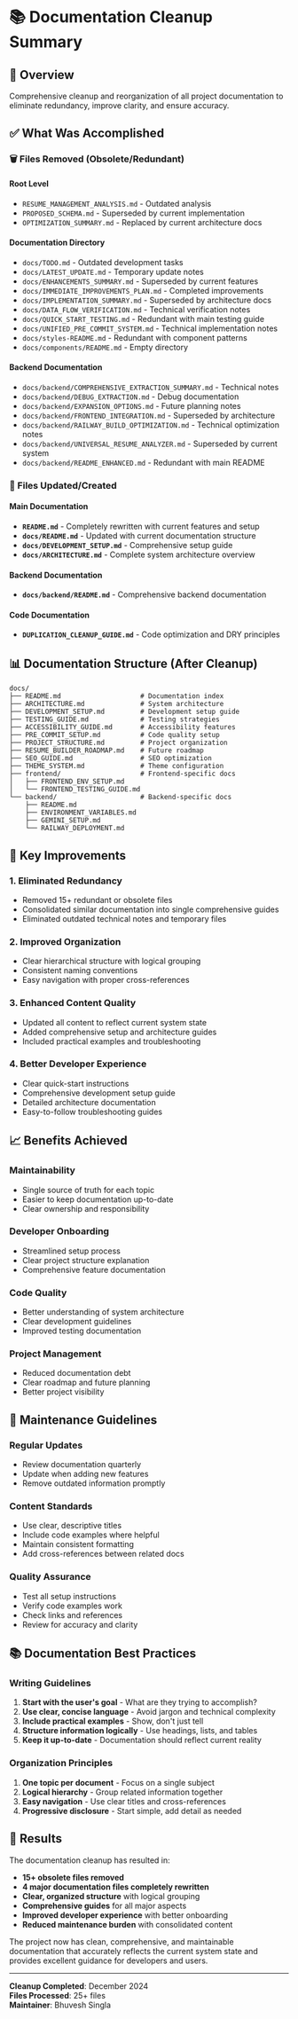 # 📚 Documentation Cleanup Summary

## 🎯 Overview

Comprehensive cleanup and reorganization of all project documentation to eliminate redundancy, improve clarity, and ensure accuracy.

## ✅ What Was Accomplished

### 🗑️ Files Removed (Obsolete/Redundant)

#### Root Level

- `RESUME_MANAGEMENT_ANALYSIS.md` - Outdated analysis
- `PROPOSED_SCHEMA.md` - Superseded by current implementation
- `OPTIMIZATION_SUMMARY.md` - Replaced by current architecture docs

#### Documentation Directory

- `docs/TODO.md` - Outdated development tasks
- `docs/LATEST_UPDATE.md` - Temporary update notes
- `docs/ENHANCEMENTS_SUMMARY.md` - Superseded by current features
- `docs/IMMEDIATE_IMPROVEMENTS_PLAN.md` - Completed improvements
- `docs/IMPLEMENTATION_SUMMARY.md` - Superseded by architecture docs
- `docs/DATA_FLOW_VERIFICATION.md` - Technical verification notes
- `docs/QUICK_START_TESTING.md` - Redundant with main testing guide
- `docs/UNIFIED_PRE_COMMIT_SYSTEM.md` - Technical implementation notes
- `docs/styles-README.md` - Redundant with component patterns
- `docs/components/README.md` - Empty directory

#### Backend Documentation

- `docs/backend/COMPREHENSIVE_EXTRACTION_SUMMARY.md` - Technical notes
- `docs/backend/DEBUG_EXTRACTION.md` - Debug documentation
- `docs/backend/EXPANSION_OPTIONS.md` - Future planning notes
- `docs/backend/FRONTEND_INTEGRATION.md` - Superseded by architecture
- `docs/backend/RAILWAY_BUILD_OPTIMIZATION.md` - Technical optimization notes
- `docs/backend/UNIVERSAL_RESUME_ANALYZER.md` - Superseded by current system
- `docs/backend/README_ENHANCED.md` - Redundant with main README

### 📝 Files Updated/Created

#### Main Documentation

- **`README.md`** - Completely rewritten with current features and setup
- **`docs/README.md`** - Updated with current documentation structure
- **`docs/DEVELOPMENT_SETUP.md`** - Comprehensive setup guide
- **`docs/ARCHITECTURE.md`** - Complete system architecture overview

#### Backend Documentation

- **`docs/backend/README.md`** - Comprehensive backend documentation

#### Code Documentation

- **`DUPLICATION_CLEANUP_GUIDE.md`** - Code optimization and DRY principles

## 📊 Documentation Structure (After Cleanup)

```
docs/
├── README.md                    # Documentation index
├── ARCHITECTURE.md              # System architecture
├── DEVELOPMENT_SETUP.md         # Development setup guide
├── TESTING_GUIDE.md             # Testing strategies
├── ACCESSIBILITY_GUIDE.md       # Accessibility features
├── PRE_COMMIT_SETUP.md          # Code quality setup
├── PROJECT_STRUCTURE.md         # Project organization
├── RESUME_BUILDER_ROADMAP.md    # Future roadmap
├── SEO_GUIDE.md                 # SEO optimization
├── THEME_SYSTEM.md              # Theme configuration
├── frontend/                    # Frontend-specific docs
│   ├── FRONTEND_ENV_SETUP.md
│   └── FRONTEND_TESTING_GUIDE.md
└── backend/                     # Backend-specific docs
    ├── README.md
    ├── ENVIRONMENT_VARIABLES.md
    ├── GEMINI_SETUP.md
    └── RAILWAY_DEPLOYMENT.md
```

## 🎯 Key Improvements

### 1. **Eliminated Redundancy**

- Removed 15+ redundant or obsolete files
- Consolidated similar documentation into single comprehensive guides
- Eliminated outdated technical notes and temporary files

### 2. **Improved Organization**

- Clear hierarchical structure with logical grouping
- Consistent naming conventions
- Easy navigation with proper cross-references

### 3. **Enhanced Content Quality**

- Updated all content to reflect current system state
- Added comprehensive setup and architecture guides
- Included practical examples and troubleshooting

### 4. **Better Developer Experience**

- Clear quick-start instructions
- Comprehensive development setup guide
- Detailed architecture documentation
- Easy-to-follow troubleshooting guides

## 📈 Benefits Achieved

### **Maintainability**

- Single source of truth for each topic
- Easier to keep documentation up-to-date
- Clear ownership and responsibility

### **Developer Onboarding**

- Streamlined setup process
- Clear project structure explanation
- Comprehensive feature documentation

### **Code Quality**

- Better understanding of system architecture
- Clear development guidelines
- Improved testing documentation

### **Project Management**

- Reduced documentation debt
- Clear roadmap and future planning
- Better project visibility

## 🔄 Maintenance Guidelines

### **Regular Updates**

- Review documentation quarterly
- Update when adding new features
- Remove outdated information promptly

### **Content Standards**

- Use clear, descriptive titles
- Include code examples where helpful
- Maintain consistent formatting
- Add cross-references between related docs

### **Quality Assurance**

- Test all setup instructions
- Verify code examples work
- Check links and references
- Review for accuracy and clarity

## 📚 Documentation Best Practices

### **Writing Guidelines**

1. **Start with the user's goal** - What are they trying to accomplish?
2. **Use clear, concise language** - Avoid jargon and technical complexity
3. **Include practical examples** - Show, don't just tell
4. **Structure information logically** - Use headings, lists, and tables
5. **Keep it up-to-date** - Documentation should reflect current reality

### **Organization Principles**

1. **One topic per document** - Focus on a single subject
2. **Logical hierarchy** - Group related information together
3. **Easy navigation** - Use clear titles and cross-references
4. **Progressive disclosure** - Start simple, add detail as needed

## 🎉 Results

The documentation cleanup has resulted in:

- **15+ obsolete files removed**
- **4 major documentation files completely rewritten**
- **Clear, organized structure** with logical grouping
- **Comprehensive guides** for all major aspects
- **Improved developer experience** with better onboarding
- **Reduced maintenance burden** with consolidated content

The project now has clean, comprehensive, and maintainable documentation that accurately reflects the current system state and provides excellent guidance for developers and users.

---

**Cleanup Completed**: December 2024  
**Files Processed**: 25+ files  
**Maintainer**: Bhuvesh Singla
